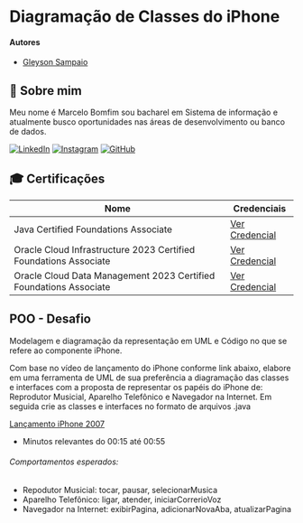 # Diagramação de Classes do iPhone

#### Autores
- [Gleyson Sampaio](https://github.com/glysns)

## 🚀 Sobre mim
Meu nome é Marcelo Bomfim sou bacharel em Sistema de informação e atualmente busco oportunidades nas áreas de desenvolvimento ou banco de dados.

[![LinkedIn](https://img.shields.io/badge/LinkedIn-000?style=for-the-badge&logo=linkedin&logoColor=0E76A8)](https://www.linkedin.com/in/marcelo-bomfim-977b3a109/)
[![Instagram](https://img.shields.io/badge/Instagram-000?style=for-the-badge&logo=instagram)](https://www.instagram.com/mbj.marcelo/)
[![GitHub](https://img.shields.io/badge/GitHub-000?style=for-the-badge&logo=GitHub)](https://github.com/marcelo-jorge)

## 🎓 Certificações
| Nome          | Credenciais |
| ------------- | ------------- |
| Java Certified Foundations Associate   | [Ver Credencial](https://catalog-education.oracle.com/pls/certview/sharebadge?id=8FA2B68F57D8C9B22F326C3E804F1EE9377AE26CCC36219B4B64B88694CFE6DB)  |
|  Oracle Cloud Infrastructure 2023 Certified Foundations Associate  | [Ver Credencial](https://catalog-education.oracle.com/pls/certview/sharebadge?id=840A0F0DF7947CB00E78246727FA7A9D9BFA63A69E34B6A4D96B7523C31CF514)  |
| Oracle Cloud Data Management 2023 Certified Foundations Associate   | [Ver Credencial](https://catalog-education.oracle.com/pls/certview/sharebadge?id=04A007129A4FC3494F29F0694E7B2331A1EC7682ABF40F30457B2CF8C7E480B3)  |

## POO - Desafio

Modelagem e diagramação da representação em UML e Código no que se refere ao componente iPhone.

Com base no vídeo de lançamento do iPhone conforme link abaixo, elabore em uma ferramenta de UML de sua preferência a diagramação das classes e interfaces com a proposta de representar os papéis do iPhone de: Reprodutor Musicial,  Aparelho Telefônico e Navegador na Internet. Em seguida crie as classes e interfaces no formato de arquivos .java

[Lançamento iPhone 2007](https://www.youtube.com/watch?v=9ou608QQRq8)

- Minutos relevantes do 00:15 até 00:55

###### Comportamentos esperados:
* Repodutor Musicial: tocar, pausar, selecionarMusica
* Aparelho Telefônico: ligar, atender, iniciarCorrerioVoz
* Navegador na Internet: exibirPagina, adicionarNovaAba, atualizarPagina